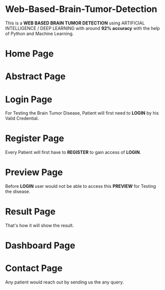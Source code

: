 # Web-Based-Brain-Tumor-Detection

This is a __WEB BASED BRAIN TUMOR DETECTION__ using ARTIFICIAL INTELLIGENCE / DEEP LEARNING with around __92% accuracy__ with the help of Python and Machine Learning.

# Home Page



# Abstract Page


# Login Page
For Testing the Brain Tumor Disease, Patient will first need to __LOGIN__ by his Valid Credential.



# Register Page
Every Patient will first have to __REGISTER__ to gain access of __LOGIN__.



# Preview Page
Before __LOGIN__ user would not be able to access this __PREVIEW__ for Testing the disease.


# Result Page
That's how it will show the result.



# Dashboard Page


# Contact Page
Any patient would reach out by sending us the any query.

